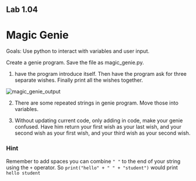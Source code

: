 ## Lab 1.04
# Magic Genie

Goals: Use python to interact with variables and user input. 

Create a genie program. Save the file as magic_genie.py. 

1. have the program introduce itself. Then have the program ask for three separate wishes. Finally print all the wishes together. 

![magic_genie_output]()

2.  There are some repeated strings in genie program. Move those into variables.   

3.  Without updating current code, only adding in code, make your genie confused. Have him return your first wish as your last wish, and your second wish as your first wish, and your third wish as your second wish.  

### Hint 
Remember to add spaces you can combine `" "`  to the end of your string using the `+` operator. So `print("hello" + " " + "student")` would print `hello student`